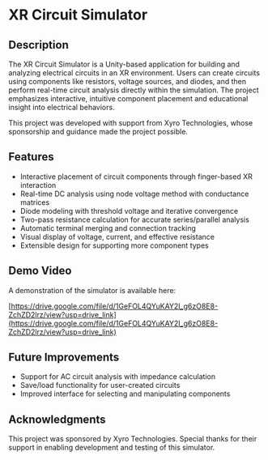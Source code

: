 # XR Circuit Simulator

## Description

The XR Circuit Simulator is a Unity-based application for building and analyzing electrical circuits in an XR environment. Users can create circuits using components like resistors, voltage sources, and diodes, and then perform real-time circuit analysis directly within the simulation. The project emphasizes interactive, intuitive component placement and educational insight into electrical behaviors.

This project was developed with support from Xyro Technologies, whose sponsorship and guidance made the project possible.

## Features

- Interactive placement of circuit components through finger-based XR interaction
- Real-time DC analysis using node voltage method with conductance matrices
- Diode modeling with threshold voltage and iterative convergence
- Two-pass resistance calculation for accurate series/parallel analysis
- Automatic terminal merging and connection tracking
- Visual display of voltage, current, and effective resistance
- Extensible design for supporting more component types

## Demo Video

A demonstration of the simulator is available here:

[https://drive.google.com/file/d/1GeFOL4QYuKAY2I_g6zO8E8-ZchZD2lrz/view?usp=drive_link](https://drive.google.com/file/d/1GeFOL4QYuKAY2I_g6zO8E8-ZchZD2lrz/view?usp=drive_link)

## Future Improvements

- Support for AC circuit analysis with impedance calculation
- Save/load functionality for user-created circuits
- Improved interface for selecting and manipulating components

## Acknowledgments

This project was sponsored by Xyro Technologies. Special thanks for their support in enabling development and testing of this simulator.
